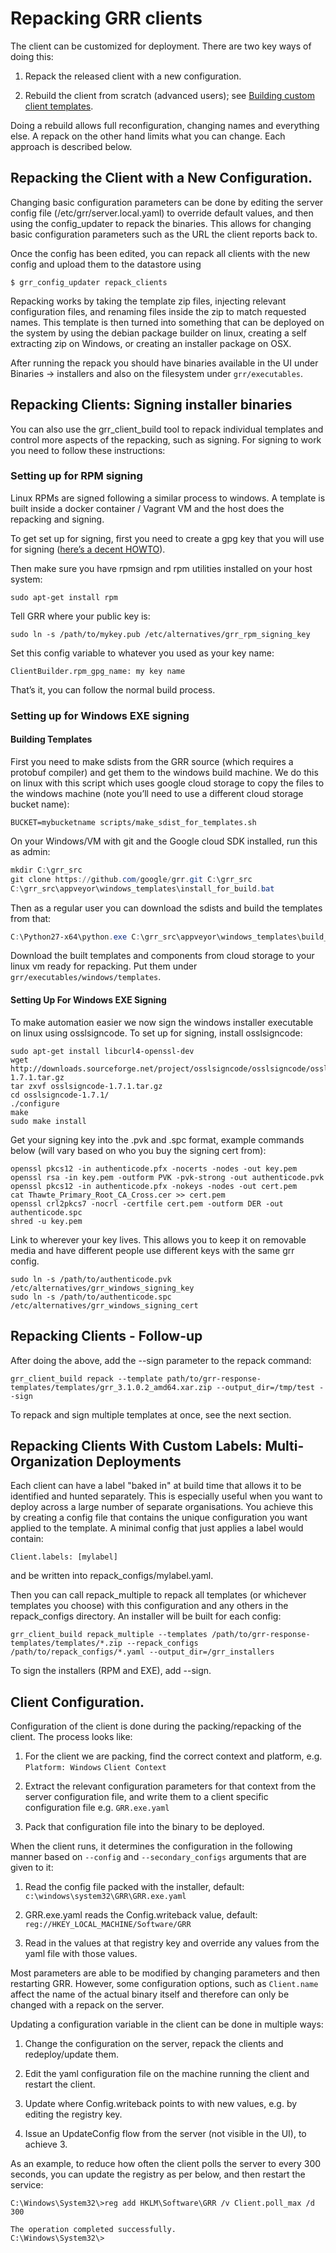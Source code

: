 # Repacking GRR clients

The client can be customized for deployment. There are two key ways of
doing this:

1.  Repack the released client with a new configuration.

2.  Rebuild the client from scratch (advanced users); see [Building custom client templates](building-custom-client-templates.md).

Doing a rebuild allows full reconfiguration, changing names and
everything else. A repack on the other hand limits what you can change.
Each approach is described below.

## Repacking the Client with a New Configuration.

Changing basic configuration parameters can be done by editing the
server config file (/etc/grr/server.local.yaml) to override default
values, and then using the config\_updater to repack the binaries. This
allows for changing basic configuration parameters such as the URL the
client reports back to.

Once the config has been edited, you can repack all clients with the new
config and upload them to the datastore using
``` shell
$ grr_config_updater repack_clients
```

Repacking works by taking the template zip files, injecting relevant
configuration files, and renaming files inside the zip to match
requested names. This template is then turned into something that can be
deployed on the system by using the debian package builder on linux,
creating a self extracting zip on Windows, or creating an installer package on OSX.

After running the repack you should have binaries available in the UI
under Binaries → installers and also on the filesystem under `grr/executables`.

## Repacking Clients: Signing installer binaries

You can also use the grr\_client\_build tool to repack individual
templates and control more aspects of the repacking, such as signing.
For signing to work you need to follow these instructions:

### Setting up for RPM signing

Linux RPMs are signed following a similar process to windows. A template
is built inside a docker container / Vagrant VM and the host does the
repacking and signing.

To get set up for signing, first you need to create a gpg key that you
will use for signing ([here’s a decent
HOWTO](https://alexcabal.com/creating-the-perfect-gpg-keypair/)).

Then make sure you have rpmsign and rpm utilities installed on your host
system:

    sudo apt-get install rpm

Tell GRR where your public key is:

    sudo ln -s /path/to/mykey.pub /etc/alternatives/grr_rpm_signing_key

Set this config variable to whatever you used as your key name:

    ClientBuilder.rpm_gpg_name: my key name

That’s it, you can follow the normal build process.

### Setting up for Windows EXE signing

#### Building Templates

First you need to make sdists from the GRR source (which requires a
protobuf compiler) and get them to the windows build machine. We do this
on linux with this script which uses google cloud storage to copy the
files to the windows machine (note you’ll need to use a different cloud
storage bucket name):

    BUCKET=mybucketname scripts/make_sdist_for_templates.sh

On your Windows/VM with git and the Google cloud SDK installed, run this
as admin:

```powershell
mkdir C:\grr_src
git clone https://github.com/google/grr.git C:\grr_src
C:\grr_src\appveyor\windows_templates\install_for_build.bat
```

Then as a regular user you can download the sdists and build the
templates from that:

```powershell
C:\Python27-x64\python.exe C:\grr_src\appveyor\windows_templates\build_windows_templates.py --grr_src=C:\grr_src --cloud_storage_sdist_bucket=mybucketname --cloud_storage_output_bucket=mybucketname
```

Download the built templates and components from cloud storage to your
linux vm ready for repacking. Put them under
`grr/executables/windows/templates`.

#### Setting Up For Windows EXE Signing

To make automation easier we now sign the windows installer executable
on linux using osslsigncode. To set up for signing, install
osslsigncode:

    sudo apt-get install libcurl4-openssl-dev
    wget http://downloads.sourceforge.net/project/osslsigncode/osslsigncode/osslsigncode-1.7.1.tar.gz
    tar zxvf osslsigncode-1.7.1.tar.gz
    cd osslsigncode-1.7.1/
    ./configure
    make
    sudo make install

Get your signing key into the .pvk and .spc format, example commands
below (will vary based on who you buy the signing cert from):

    openssl pkcs12 -in authenticode.pfx -nocerts -nodes -out key.pem
    openssl rsa -in key.pem -outform PVK -pvk-strong -out authenticode.pvk
    openssl pkcs12 -in authenticode.pfx -nokeys -nodes -out cert.pem
    cat Thawte_Primary_Root_CA_Cross.cer >> cert.pem
    openssl crl2pkcs7 -nocrl -certfile cert.pem -outform DER -out authenticode.spc
    shred -u key.pem

Link to wherever your key lives. This allows you to keep it on removable
media and have different people use different keys with the same grr
config.

    sudo ln -s /path/to/authenticode.pvk /etc/alternatives/grr_windows_signing_key
    sudo ln -s /path/to/authenticode.spc /etc/alternatives/grr_windows_signing_cert

## Repacking Clients - Follow-up

After doing the above, add the --sign parameter to the repack
    command:

```docker
grr_client_build repack --template path/to/grr-response-templates/templates/grr_3.1.0.2_amd64.xar.zip --output_dir=/tmp/test --sign
```

To repack and sign multiple templates at once, see the next section.

## Repacking Clients With Custom Labels: Multi-Organization Deployments

Each client can have a label "baked in" at build time that allows it to
be identified and hunted separately. This is especially useful when you
want to deploy across a large number of separate organisations. You
achieve this by creating a config file that contains the unique
configuration you want applied to the template. A minimal config that
just applies a label would contain:

    Client.labels: [mylabel]

and be written into repack\_configs/mylabel.yaml.

Then you can call repack\_multiple to repack all templates (or whichever
templates you choose) with this configuration and any others in the
repack\_configs directory. An installer will be built for each
    config:

```docker
grr_client_build repack_multiple --templates /path/to/grr-response-templates/templates/*.zip --repack_configs /path/to/repack_configs/*.yaml --output_dir=/grr_installers
```

To sign the installers (RPM and EXE), add --sign.

## Client Configuration.

Configuration of the client is done during the packing/repacking of the
client. The process looks like:

1.  For the client we are packing, find the correct context and
    platform, e.g. `Platform: Windows` `Client Context`

2.  Extract the relevant configuration parameters for that context from
    the server configuration file, and write them to a client specific
    configuration file e.g. `GRR.exe.yaml`

3.  Pack that configuration file into the binary to be deployed.

When the client runs, it determines the configuration in the following
manner based on `--config` and `--secondary_configs` arguments that are
given to it:

1.  Read the config file packed with the installer, default:
    `c:\windows\system32\GRR\GRR.exe.yaml`

2.  GRR.exe.yaml reads the Config.writeback value, default:
    `reg://HKEY_LOCAL_MACHINE/Software/GRR`

3.  Read in the values at that registry key and override any values from
    the yaml file with those values.

Most parameters are able to be modified by changing parameters and then
restarting GRR. However, some configuration options, such as
`Client.name` affect the name of the actual binary itself and therefore
can only be changed with a repack on the server.

Updating a configuration variable in the client can be done in multiple
ways:

1.  Change the configuration on the server, repack the clients and
    redeploy/update them.

2.  Edit the yaml configuration file on the machine running the client
    and restart the client.

3.  Update where Config.writeback points to with new values, e.g. by
    editing the registry key.

4.  Issue an UpdateConfig flow from the server (not visible in the UI),
    to achieve 3.

As an example, to reduce how often the client polls the server to every
300 seconds, you can update the registry as per below, and then restart
the service:

```docker
C:\Windows\System32\>reg add HKLM\Software\GRR /v Client.poll_max /d 300

The operation completed successfully.
C:\Windows\System32\>
```
